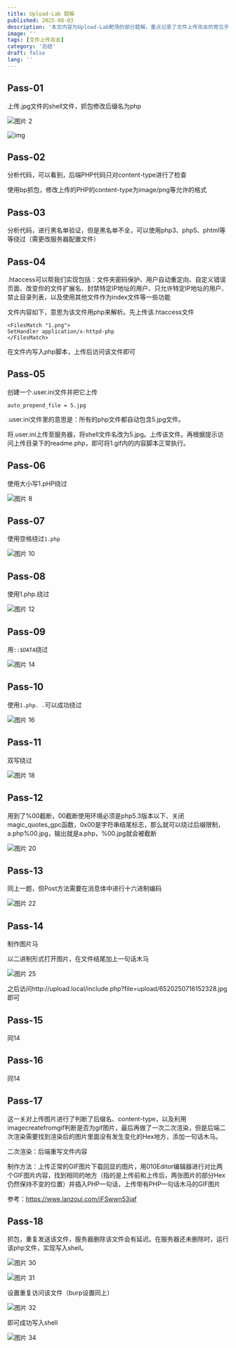 ```yaml
---
title: Upload-Lab 题解
published: 2025-08-03
description: '本文内容为Upload-Lab靶场的部分题解，重点记录了文件上传攻击的常见手段'
image: ''
tags: [文件上传攻击]
category: '总结'
draft: false 
lang: ''
---
```


## Pass-01

上传.jpg文件的shell文件，抓包修改后缀名为php

![图片 2](https://raw.githubusercontent.com/Aur0r3-zy/picture/main/img/20250717140654683.png)

![img](https://raw.githubusercontent.com/Aur0r3-zy/picture/main/img/20250717140710579.jpg)

## Pass-02

分析代码，可以看到，后端PHP代码只对content-type进行了检查

使用bp抓包，修改上传的PHP的content-type为image/png等允许的格式

## Pass-03

分析代码，进行黑名单验证，但是黑名单不全，可以使用php3、php5、phtml等等绕过（需更改服务器配置文件）

## Pass-04

.htaccess可以帮我们实现包括：文件夹密码保护、用户自动重定向、自定义错误页面、改变你的文件扩展名、封禁特定IP地址的用户、只允许特定IP地址的用户、禁止目录列表，以及使用其他文件作为index文件等一些功能

文件内容如下，意思为该文件用php来解析。先上传该.htaccess文件

```
<FilesMatch "1.png">
SetHandler application/x-httpd-php
</FilesMatch>
```

在文件内写入php脚本，上传后访问该文件即可

## Pass-05

创建一个.user.ini文件并把它上传

```
auto_prepend_file = 5.jpg
```

.user.ini文件里的意思是：所有的php文件都自动包含5.jpg文件。

将.user.ini上传至服务器，将shell文件名改为5.jpg。上传该文件。再根据提示访问上传目录下的readme.php，即可将1.gif内的内容脚本正常执行。

## Pass-06

使用大小写1.pHP绕过

![图片 8](https://raw.githubusercontent.com/Aur0r3-zy/picture/main/img/20250717142118330.png)

## Pass-07

使用空格绕过`1.php `

![图片 10](https://raw.githubusercontent.com/Aur0r3-zy/picture/main/img/20250717144010449.png)

## Pass-08

使用1.php.绕过

![图片 12](https://raw.githubusercontent.com/Aur0r3-zy/picture/main/img/20250717142203813.png)

## Pass-09

用`::$DATA`绕过

![图片 14](https://raw.githubusercontent.com/Aur0r3-zy/picture/main/img/20250717142318007.png)

## Pass-10

使用`1.php. .`可以成功绕过

![图片 16](https://raw.githubusercontent.com/Aur0r3-zy/picture/main/img/20250717142314307.png)

## Pass-11

双写绕过

![图片 18](https://raw.githubusercontent.com/Aur0r3-zy/picture/main/img/20250717142310998.png)

## Pass-12

用到了%00截断，00截断使用环境必须是php5.3版本以下、关闭magic_quotes_gpc函数，0x00是字符串结尾标志，那么就可以绕过后缀限制，a.php%00.jpg，输出就是a.php，%00.jpg就会被截断

![图片 20](https://raw.githubusercontent.com/Aur0r3-zy/picture/main/img/20250717142353352.png)

## Pass-13

同上一题，但Post方法需要在消息体中进行十六进制编码

![图片 22](https://raw.githubusercontent.com/Aur0r3-zy/picture/main/img/20250717142428329.png)

## Pass-14

制作图片马

以二进制形式打开图片，在文件结尾加上一句话木马

![图片 25](https://raw.githubusercontent.com/Aur0r3-zy/picture/main/img/20250717142453511.png)

之后访问http://upload.local/include.php?file=upload/6520250716152328.jpg即可

## Pass-15

同14

## Pass-16

同14

## Pass-17

这一关对上传图片进行了判断了后缀名、content-type，以及利用imagecreatefromgif判断是否为gif图片，最后再做了一次二次渲染，但是后端二次渲染需要找到渲染后的图片里面没有发生变化的Hex地方，添加一句话木马。

二次渲染：后端重写文件内容

制作方法：上传正常的GIF图片下载回显的图片，用010Editor编辑器进行对比两个GIF图片内容，找到相同的地方（指的是上传前和上传后，两张图片的部分Hex仍然保持不变的位置）并插入PHP一句话，上传带有PHP一句话木马的GIF图片

参考：https://wwe.lanzoui.com/iFSwwn53jaf

## Pass-18

抓包，重复发送该文件，服务器删除该文件会有延迟。在服务器还未删除时，运行该php文件，实现写入shell。

![图片 30](https://raw.githubusercontent.com/Aur0r3-zy/picture/main/img/20250717143204844.png)

![图片 31](https://raw.githubusercontent.com/Aur0r3-zy/picture/main/img/20250717143207299.png)

设置重复访问该文件（burp设置同上）

![图片 32](https://raw.githubusercontent.com/Aur0r3-zy/picture/main/img/20250717143214359.png)

即可成功写入shell

![图片 34](https://raw.githubusercontent.com/Aur0r3-zy/picture/main/img/20250717143216053.png)